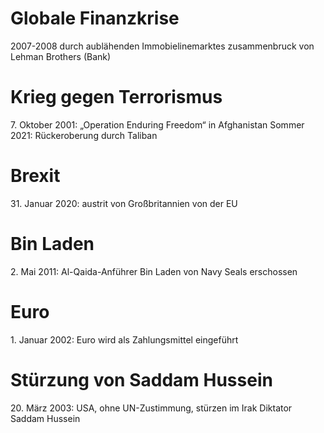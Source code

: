# Globale Finanzkrise

2007-2008
durch aublähenden Immobielinemarktes
zusammenbruck von Lehman Brothers (Bank)

# Krieg gegen Terrorismus
7\. Oktober 2001: „Operation Enduring Freedom“ in Afghanistan
Sommer 2021: Rückeroberung durch Taliban

# Brexit
31\. Januar 2020: austrit von Großbritannien von der EU 

# Bin Laden
2\. Mai 2011: Al-Qaida-Anführer Bin Laden von Navy Seals erschossen

# Euro
1\. Januar 2002: Euro wird als Zahlungsmittel eingeführt

# Stürzung von Saddam Hussein

20\. März 2003: USA, ohne UN-Zustimmung, stürzen im Irak Diktator Saddam Hussein
